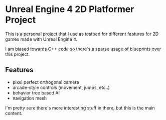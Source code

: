 # Unreal Engine 4 2D Platformer Project

This is a personal project that I use as testbed for different features for 2D games made with Unreal Engine 4.

I am biased towards C++ code so there's a sparse usage of blueprints over this project. 

## Features

- pixel perfect orthogonal camera
- arcade-style controls (movement, jumps, etc..)
- behavior tree based AI
- navigation mesh

I'm pretty sure there's more interesting stuff in there, but this is the main content.
